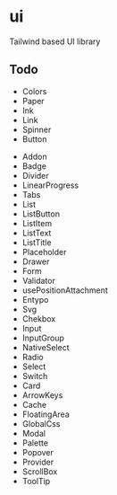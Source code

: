 # ui
Tailwind based UI library

## Todo
+ Colors
+ Paper
+ Ink
+ Link
+ Spinner
+ Button
- Addon
- Badge
- Divider
- LinearProgress
- Tabs
- List
- ListButton
- ListItem
- ListText
- ListTitle
- Placeholder
- Drawer
- Form
- Validator
- usePositionAttachment
- Entypo
- Svg
- Chekbox
- Input
- InputGroup
- NativeSelect
- Radio
- Select
- Switch
- Card
- ArrowKeys
- Cache
- FloatingArea
- GlobalCss
- Modal
- Palette
- Popover
- Provider
- ScrollBox
- ToolTip